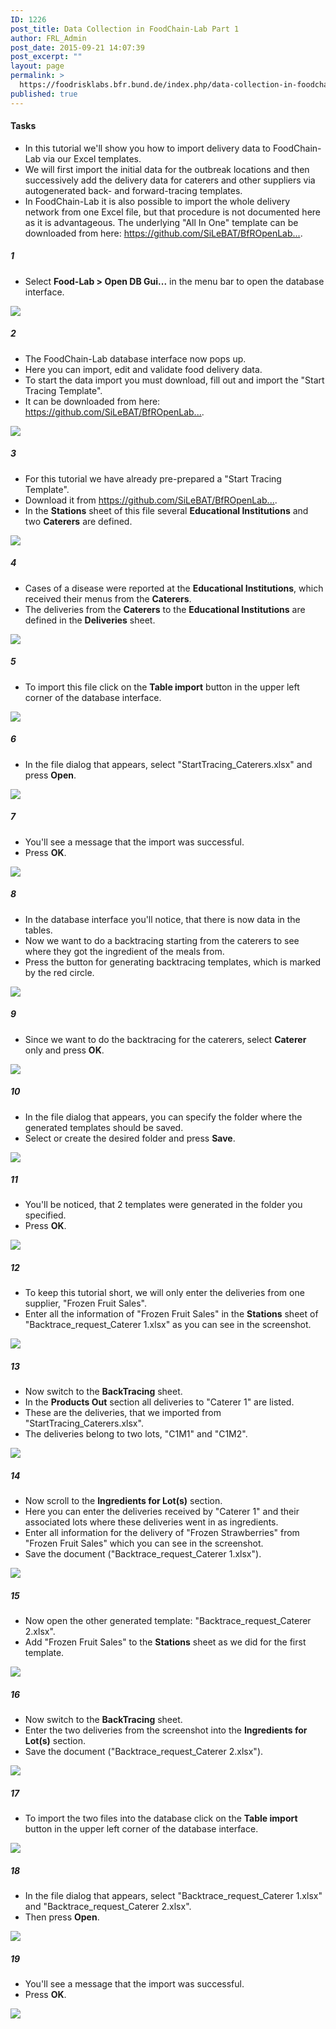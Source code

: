 ```yaml
---
ID: 1226
post_title: Data Collection in FoodChain-Lab Part 1
author: FRL_Admin
post_date: 2015-09-21 14:07:39
post_excerpt: ""
layout: page
permalink: >
  https://foodrisklabs.bfr.bund.de/index.php/data-collection-in-foodchain-lab/
published: true
---
```

<h4>Tasks</h4>
<ul>
<li>In this tutorial we'll show you how to import delivery data to FoodChain-Lab via our Excel templates.</li>
<li>We will first import the initial data for the outbreak locations and then successively add the delivery data for caterers and other suppliers via autogenerated back- and forward-tracing templates.</li>
<li>In FoodChain-Lab it is also possible to import the whole delivery network from one Excel file, but that procedure is not documented here as it is advantageous. The underlying "All In One" template can be downloaded from here: <a href="https://github.com/SiLeBAT/BfROpenLabResources/raw/master/GitHubPages/templates/All_In_One_Template.xlsx" target="_blank">https://github.com/SiLeBAT/BfROpenLab...</a>.</li>
</ul>
<h5>1</h5>
<ul>
<li>Select <b>Food-Lab > Open DB Gui...</b> in the menu bar to open the database interface.</li>
</ul>
<a href="https://github.com/SiLeBAT/BfROpenLabResources/raw/master/GitHubPages/documents/foodchainlab_datacollecting_1/1.png"><img class="aligncenter size-full" src="https://github.com/SiLeBAT/BfROpenLabResources/raw/master/GitHubPages/documents/foodchainlab_datacollecting_1/1.png"/></a>
<h5>2</h5>
<ul>
<li>The FoodChain-Lab database interface now pops up.</li>
<li>Here you can import, edit and validate food delivery data.</li>
<li>To start the data import you must download, fill out and import the "Start Tracing Template".</li>
<li>It can be downloaded from here: <a href="https://github.com/SiLeBAT/BfROpenLabResources/raw/master/GitHubPages/templates/Start_Tracing_Template.xlsx" target="_blank">https://github.com/SiLeBAT/BfROpenLab...</a>.</li>
</ul>
<a href="https://github.com/SiLeBAT/BfROpenLabResources/raw/master/GitHubPages/documents/foodchainlab_datacollecting_1/2.png"><img class="aligncenter size-full" src="https://github.com/SiLeBAT/BfROpenLabResources/raw/master/GitHubPages/documents/foodchainlab_datacollecting_1/2.png"/></a>
<h5>3</h5>
<ul>
<li>For this tutorial we have already pre-prepared a "Start Tracing Template".</li>
<li>Download it from <a href="https://github.com/SiLeBAT/BfROpenLabResources/raw/master/GitHubPages/documents/Start_Tracing_Caterers.xlsx" target="_blank">https://github.com/SiLeBAT/BfROpenLab...</a>.</li>
<li>In the <b>Stations</b> sheet of this file several <b>Educational Institutions</b> and two <b>Caterers</b> are defined.</li>
</ul>
<a href="https://github.com/SiLeBAT/BfROpenLabResources/raw/master/GitHubPages/documents/foodchainlab_datacollecting_1/3.png"><img class="aligncenter size-full" src="https://github.com/SiLeBAT/BfROpenLabResources/raw/master/GitHubPages/documents/foodchainlab_datacollecting_1/3.png"/></a>
<h5>4</h5>
<ul>
<li>Cases of a disease were reported at the <b>Educational Institutions</b>, which received their menus from the <b>Caterers</b>.</li>
<li>The deliveries from the <b>Caterers</b> to the <b>Educational Institutions</b> are defined in the <b>Deliveries</b> sheet.</li>
</ul>
<a href="https://github.com/SiLeBAT/BfROpenLabResources/raw/master/GitHubPages/documents/foodchainlab_datacollecting_1/4.png"><img class="aligncenter size-full" src="https://github.com/SiLeBAT/BfROpenLabResources/raw/master/GitHubPages/documents/foodchainlab_datacollecting_1/4.png"/></a>
<h5>5</h5>
<ul>
<li>To import this file click on the <b>Table import</b> button in the upper left corner of the database interface.</li>
</ul>
<a href="https://github.com/SiLeBAT/BfROpenLabResources/raw/master/GitHubPages/documents/foodchainlab_datacollecting_1/5.png"><img class="aligncenter size-full" src="https://github.com/SiLeBAT/BfROpenLabResources/raw/master/GitHubPages/documents/foodchainlab_datacollecting_1/5.png"/></a>
<h5>6</h5>
<ul>
<li>In the file dialog that appears, select "StartTracing_Caterers.xlsx" and press <b>Open</b>.</li>
</ul>
<a href="https://github.com/SiLeBAT/BfROpenLabResources/raw/master/GitHubPages/documents/foodchainlab_datacollecting_1/6.png"><img class="aligncenter size-full" src="https://github.com/SiLeBAT/BfROpenLabResources/raw/master/GitHubPages/documents/foodchainlab_datacollecting_1/6.png"/></a>
<h5>7</h5>
<ul>
<li>You'll see a message that the import was successful.</li>
<li>Press <b>OK</b>.</li>
</ul>
<a href="https://github.com/SiLeBAT/BfROpenLabResources/raw/master/GitHubPages/documents/foodchainlab_datacollecting_1/7.png"><img class="aligncenter size-full" src="https://github.com/SiLeBAT/BfROpenLabResources/raw/master/GitHubPages/documents/foodchainlab_datacollecting_1/7.png"/></a>
<h5>8</h5>
<ul>
<li>In the database interface you'll notice, that there is now data in the tables.</li>
<li>Now we want to do a backtracing starting from the caterers to see where they got the ingredient of the meals from.</li>
<li>Press the button for generating backtracing templates, which is marked by the red circle.</li>
</ul>
<a href="https://github.com/SiLeBAT/BfROpenLabResources/raw/master/GitHubPages/documents/foodchainlab_datacollecting_1/8.png"><img class="aligncenter size-full" src="https://github.com/SiLeBAT/BfROpenLabResources/raw/master/GitHubPages/documents/foodchainlab_datacollecting_1/8.png"/></a>
<h5>9</h5>
<ul>
<li>Since we want to do the backtracing for the caterers, select <b>Caterer</b> only and press <b>OK</b>.</li>
</ul>
<a href="https://github.com/SiLeBAT/BfROpenLabResources/raw/master/GitHubPages/documents/foodchainlab_datacollecting_1/9.png"><img class="aligncenter size-full" src="https://github.com/SiLeBAT/BfROpenLabResources/raw/master/GitHubPages/documents/foodchainlab_datacollecting_1/9.png"/></a>
<h5>10</h5>
<ul>
<li>In the file dialog that appears, you can specify the folder where the generated templates should be saved.</li>
<li>Select or create the desired folder and press <b>Save</b>.</li>
</ul>
<a href="https://github.com/SiLeBAT/BfROpenLabResources/raw/master/GitHubPages/documents/foodchainlab_datacollecting_1/10.png"><img class="aligncenter size-full" src="https://github.com/SiLeBAT/BfROpenLabResources/raw/master/GitHubPages/documents/foodchainlab_datacollecting_1/10.png"/></a>
<h5>11</h5>
<ul>
<li>You'll be noticed, that 2 templates were generated in the folder you specified.</li>
<li>Press <b>OK</b>.</li>
</ul>
<a href="https://github.com/SiLeBAT/BfROpenLabResources/raw/master/GitHubPages/documents/foodchainlab_datacollecting_1/11.png"><img class="aligncenter size-full" src="https://github.com/SiLeBAT/BfROpenLabResources/raw/master/GitHubPages/documents/foodchainlab_datacollecting_1/11.png"/></a>
<h5>12</h5>
<ul>
<li>To keep this tutorial short, we will only enter the deliveries from one supplier, "Frozen Fruit Sales".</li>
<li>Enter all the information of "Frozen Fruit Sales" in the <b>Stations</b> sheet of "Backtrace_request_Caterer 1.xlsx" as you can see in the screenshot.</li>
</ul>
<a href="https://github.com/SiLeBAT/BfROpenLabResources/raw/master/GitHubPages/documents/foodchainlab_datacollecting_1/12.png"><img class="aligncenter size-full" src="https://github.com/SiLeBAT/BfROpenLabResources/raw/master/GitHubPages/documents/foodchainlab_datacollecting_1/12.png"/></a>
<h5>13</h5>
<ul>
<li>Now switch to the <b>BackTracing</b> sheet.</li>
<li>In the <b>Products Out</b> section all deliveries to "Caterer 1" are listed.</li>
<li>These are the deliveries, that we imported from "StartTracing_Caterers.xlsx".</li>
<li>The deliveries belong to two lots, "C1M1" and "C1M2".</li>
</ul>
<a href="https://github.com/SiLeBAT/BfROpenLabResources/raw/master/GitHubPages/documents/foodchainlab_datacollecting_1/13.png"><img class="aligncenter size-full" src="https://github.com/SiLeBAT/BfROpenLabResources/raw/master/GitHubPages/documents/foodchainlab_datacollecting_1/13.png"/></a>
<h5>14</h5>
<ul>
<li>Now scroll to the <b>Ingredients for Lot(s)</b> section.</li>
<li>Here you can enter the deliveries received by "Caterer 1" and their associated lots where these deliveries went in as ingredients.</li>
<li>Enter all information for the delivery of "Frozen Strawberries" from "Frozen Fruit Sales" which you can see in the screenshot.</li>
<li>Save the document ("Backtrace_request_Caterer 1.xlsx").</li>
</ul>
<a href="https://github.com/SiLeBAT/BfROpenLabResources/raw/master/GitHubPages/documents/foodchainlab_datacollecting_1/14.png"><img class="aligncenter size-full" src="https://github.com/SiLeBAT/BfROpenLabResources/raw/master/GitHubPages/documents/foodchainlab_datacollecting_1/14.png"/></a>
<h5>15</h5>
<ul>
<li>Now open the other generated template: "Backtrace_request_Caterer 2.xlsx".</li>
<li>Add "Frozen Fruit Sales" to the <b>Stations</b> sheet as we did for the first template.</li>
</ul>
<a href="https://github.com/SiLeBAT/BfROpenLabResources/raw/master/GitHubPages/documents/foodchainlab_datacollecting_1/15.png"><img class="aligncenter size-full" src="https://github.com/SiLeBAT/BfROpenLabResources/raw/master/GitHubPages/documents/foodchainlab_datacollecting_1/15.png"/></a>
<h5>16</h5>
<ul>
<li>Now switch to the <b>BackTracing</b> sheet.</li>
<li>Enter the two deliveries from the screenshot into the <b>Ingredients for Lot(s)</b> section.</li>
<li>Save the document ("Backtrace_request_Caterer 2.xlsx").</li>
</ul>
<a href="https://github.com/SiLeBAT/BfROpenLabResources/raw/master/GitHubPages/documents/foodchainlab_datacollecting_1/16.png"><img class="aligncenter size-full" src="https://github.com/SiLeBAT/BfROpenLabResources/raw/master/GitHubPages/documents/foodchainlab_datacollecting_1/16.png"/></a>
<h5>17</h5>
<ul>
<li>To import the two files into the database click on the <b>Table import</b> button in the upper left corner of the database interface.</li>
</ul>
<a href="https://github.com/SiLeBAT/BfROpenLabResources/raw/master/GitHubPages/documents/foodchainlab_datacollecting_1/17.png"><img class="aligncenter size-full" src="https://github.com/SiLeBAT/BfROpenLabResources/raw/master/GitHubPages/documents/foodchainlab_datacollecting_1/17.png"/></a>
<h5>18</h5>
<ul>
<li>In the file dialog that appears, select "Backtrace_request_Caterer 1.xlsx" and "Backtrace_request_Caterer 2.xlsx".</li>
<li>Then press <b>Open</b>.</li>
</ul>
<a href="https://github.com/SiLeBAT/BfROpenLabResources/raw/master/GitHubPages/documents/foodchainlab_datacollecting_1/18.png"><img class="aligncenter size-full" src="https://github.com/SiLeBAT/BfROpenLabResources/raw/master/GitHubPages/documents/foodchainlab_datacollecting_1/18.png"/></a>
<h5>19</h5>
<ul>
<li>You'll see a message that the import was successful.</li>
<li>Press <b>OK</b>.</li>
</ul>
<a href="https://github.com/SiLeBAT/BfROpenLabResources/raw/master/GitHubPages/documents/foodchainlab_datacollecting_1/19.png"><img class="aligncenter size-full" src="https://github.com/SiLeBAT/BfROpenLabResources/raw/master/GitHubPages/documents/foodchainlab_datacollecting_1/19.png"/></a>